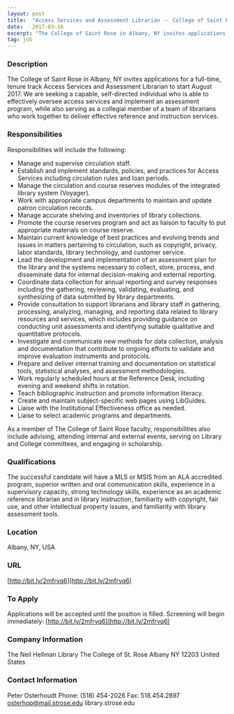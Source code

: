 ```yaml
---
layout: post
title:  "Access Services and Assessment Librarian -- College of Saint Rose - College of Saint Rose"
date:   2017-03-16
excerpt: "The College of Saint Rose in Albany, NY invites applications for a full-time, tenure track Access Services and Assessment Librarian to start August 2017. We are seeking a capable, self-directed individual who is able to effectively oversee access services and implement an assessment program, while also serving as a collegial..."
tag: job
---
```


### Description   

The College of Saint Rose in Albany, NY invites applications for a full-time, tenure track Access Services and Assessment Librarian to start August 2017.  We are seeking a capable, self-directed individual who is able to effectively oversee access services and implement an assessment program, while also serving as a collegial member of a team of librarians who work together to deliver effective reference and instruction services.  


### Responsibilities   

Responsibilities will include the following:
- Manage and supervise circulation staff.
- Establish and implement standards, policies, and practices for Access Services including circulation rules and loan periods.
- Manage the circulation and course reserves modules of the integrated library system (Voyager).
- Work with appropriate campus departments to maintain and update patron circulation records.
- Manage accurate shelving and inventories of library collections.
- Promote the course reserves program and act as liaison to faculty to put appropriate materials on course reserve.
- Maintain current knowledge of best practices and evolving trends and issues in matters pertaining to circulation, such as copyright, privacy, labor standards, library technology, and customer service.
- Lead the development and implementation of an assessment plan for the library and the systems necessary to collect, store, process, and disseminate data for internal decision-making and external reporting.
- Coordinate data collection for annual reporting and survey responses including the gathering, reviewing, validating, evaluating, and synthesizing of data submitted by library departments.
- Provide consultation to support librarians and library staff in gathering, processing, analyzing, managing, and reporting data related to library resources and services, which includes providing guidance on conducting unit assessments and identifying suitable qualitative and quantitative protocols.
- Investigate and communicate new methods for data collection, analysis and documentation that contribute to ongoing efforts to validate and improve evaluation instruments and protocols.
- Prepare and deliver internal training and documentation on statistical tools, statistical analyses, and assessment methodologies.
- Work regularly scheduled hours at the Reference Desk, including evening and weekend shifts in rotation.
- Teach bibliographic instruction and promote information literacy.
- Create and maintain subject-specific web pages using LibGuides.
- Liaise with the Institutional Effectiveness office as needed.
- Liaise to select academic programs and departments.

As a member of The College of Saint Rose faculty, responsibilities also include advising, attending internal and external events, serving on Library and College committees, and engaging in scholarship.


### Qualifications   

The successful candidate will have a MLS or MSIS from an ALA accredited program, superior written and oral communication skills, experience in a supervisory capacity, strong technology skills, experience as an academic reference librarian and in library instruction, familiarity with copyright, fair use, and other intellectual property issues, and familiarity with library assessment tools.
 




### Location   

Albany, NY, USA


### URL   

[http://bit.ly/2mfrvq6](http://bit.ly/2mfrvq6)

### To Apply   

 Applications will be accepted until the position is filled. Screening will begin immediately: [http://bit.ly/2mfrvq6](http://bit.ly/2mfrvq6)



### Company Information   

The Neil Hellman Library
The College of St. Rose
Albany NY 12203
United States


### Contact Information   

Peter Osterhoudt
Phone: (518) 454-2026
Fax: 518.454.2897
osterhop@mail.strose.edu
library.strose.edu

